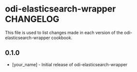 odi-elasticsearch-wrapper CHANGELOG
===================================

This file is used to list changes made in each version of the odi-elasticsearch-wrapper cookbook.

0.1.0
-----
- [your_name] - Initial release of odi-elasticsearch-wrapper
